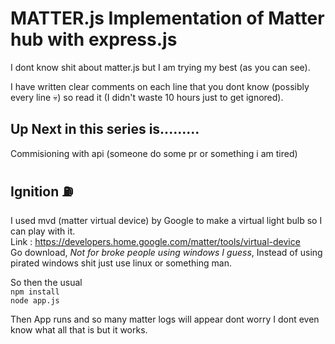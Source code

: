 # MATTER.js Implementation of Matter hub with express.js

I dont know shit about matter.js but I am trying my best (as you can see).

I have written clear comments on each line that you dont know (possibly every line 💀) so read it (I didn't waste 10 hours just to get ignored).

## Up Next in this series is.........

Commisioning with api (someone do some pr or something i am tired)

## Ignition ⛽

I used mvd (matter virtual device) by Google to make a virtual light bulb so I can play with it. \
Link : https://developers.home.google.com/matter/tools/virtual-device \
Go download, _Not for broke people using windows I guess_, Instead of using pirated windows shit just use linux or something man.

So then the usual \
`npm install` \
`node app.js`

Then App runs and so many matter logs will appear dont worry I dont even know what all that is but it works.
